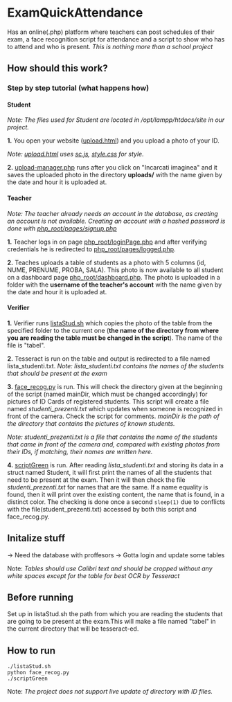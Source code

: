 # ExamQuickAttendance
Has an online(.php) platform where teachers can post schedules of their exam, a face recognition script for attendance and a script to show who has to attend and who is present.
*This is nothing more than a school project*

## How should this work?
### Step by step tutorial (what happens how)
#### Student
*Note: The files used for Student are located in /opt/lampp/htdocs/site in our project.*

**1.** You open your website ([upload.html](https://github.com/awfulwaffle77/ExamQuickAttendance/blob/master/upload.html)) and you upload a photo of your ID. 

*Note: [upload.html](https://github.com/awfulwaffle77/ExamQuickAttendance/blob/master/upload.html) uses [sc.js](https://github.com/awfulwaffle77/ExamQuickAttendance/blob/master/sc.js), [style.css](https://github.com/awfulwaffle77/ExamQuickAttendance/blob/master/style.css) for style.* 

**2.** [upload-manager.php](https://github.com/awfulwaffle77/ExamQuickAttendance/blob/master/upload-manager.php) runs after you click on "Incarcati imaginea" and it saves the uploaded photo in the directory **uploads/** with the name given by the date and hour it is uploaded at.

#### Teacher 
*Note: The teacher already needs an account in the database, as creating an account is not available. Creating an account with a hashed password is done with [php_root/pages/signup.php](https://github.com/awfulwaffle77/ExamQuickAttendance/blob/master/php_root_final/pages/signup.php)*

**1.** Teacher logs in on page [php_root/loginPage.php](https://github.com/awfulwaffle77/ExamQuickAttendance/blob/master/php_root_final/loginPage.php) and after verifying credentials he is redirected to [php_root/pages/logged.php](https://github.com/awfulwaffle77/ExamQuickAttendance/blob/master/php_root_final/pages/logged.php).

**2.** Teaches uploads a table of students as a photo with 5 columns (id, NUME, PRENUME, PROBA, SALA). This photo is now available to all student on a dashboard page [php_root/dashboard.php](https://github.com/awfulwaffle77/ExamQuickAttendance/blob/master/php_root_final/dashboard.php). The photo is uploaded in a folder with the **username of the teacher's account** with the name given by the date and hour it is uploaded at.

#### Verifier

**1.** Verifier runs [listaStud.sh](https://github.com/awfulwaffle77/ExamQuickAttendance/blob/master/listaStud.sh) which copies the photo of the table from the specified folder to the current one (**__the name of the directory from where you are reading the table must be changed in the script__**). The name of the file is "tabel".

**2.** Tesseract is run on the table and output is redirected to a file named lista_studenti.txt.
*Note: lista_studenti.txt contains the names of the students that should be present at the exam*

**3.** [face_recog.py](https://github.com/awfulwaffle77/ExamQuickAttendance/blob/master/face_recog.py) is run. This will check the directory given at the beginning of the script (named mainDir, which must be changed accordingly) for pictures of ID Cards of registered students. This script will create a file named *studenti_prezenti.txt* which updates when someone is recognized in front of the camera. Check the script for comments.
*mainDir is the path of the directory that contains the pictures of known students.*

*Note: studenti_prezenti.txt is a file that contains the name of the students that came in front of the camera and, compared with existing photos from their IDs, if matching, their names are written here.*

**4.** [scriptGreen](https://github.com/awfulwaffle77/ExamQuickAttendance/edit/master/scriptGreen.cpp) is run. After reading *lista_studenti.txt* and storing its data in a struct named Student, it will first print the names of all the students that need to be present at the exam. Then it will then check the file *studenti_prezenti.txt* for names that are the same. If a name equality is found, then it will print over the existing content, the name that is found, in a distinct color. The checking is done once a second ```sleep(1)``` due to conflicts with the file(student_prezenti.txt) accessed by both this script and face_recog.py.

## Initalize stuff
-> Need the database with proffesors
-> Gotta login and update some tables

Note: *Tables should use Calibri text and should be cropped without any white spaces except for the table for best OCR by Tesseract*
## Before running
Set up in listaStud.sh the path from which you are reading the students that are going to be present at the exam.This will make a file named "tabel" in the current directory that will be tesseract-ed.

## How to run
```
./listaStud.sh
python face_recog.py
./scriptGreen
```

Note: *The project does not support live update of directory with ID files.*
